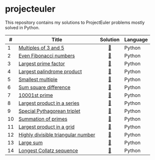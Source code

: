 # projecteuler

This repository contains my solutions to ProjectEuler problems mostly solved in Python.

\#|Title|Solution|Language
--|------|:---:|----------
1|[Multiples of 3 and 5](https://projecteuler.net/problem=1)|[:page_facing_up:](prob_1.py)|Python
2|[Even Fibonacci numbers](https://projecteuler.net/problem=2)|[:page_facing_up:](prob_2.py)|Python
3|[Largest prime factor](https://projecteuler.net/problem=3)|[:page_facing_up:](prob_3.py)|Python
4|[Largest palindrome product](https://projecteuler.net/problem=4)|[:page_facing_up:](prob_4.py)|Python
5|[Smallest multiple](https://projecteuler.net/problem=5)|[:page_facing_up:](prob_5.py)|Python
6|[Sum square difference](https://projecteuler.net/problem=6)|[:page_facing_up:](prob_6.py)|Python
7|[10001st prime](https://projecteuler.net/problem=7)|[:page_facing_up:](prob_7.py)|Python
8|[Largest product in a series](https://projecteuler.net/problem=8)|[:page_facing_up:](prob_8.py)|Python
9|[Special Pythagorean triplet](https://projecteuler.net/problem=9)|[:page_facing_up:](prob_9.py)|Python
10|[Summation of primes](https://projecteuler.net/problem=10)|[:page_facing_up:](prob_10.py)|Python
11|[Largest product in a grid](https://projecteuler.net/problem=11)|[:page_facing_up:](prob_11.py)|Python
12|[Highly divisible triangular number](https://projecteuler.net/problem=12)|[:page_facing_up:](prob_12.py)|Python
13|[Large sum](https://projecteuler.net/problem=13)|[:page_facing_up:](prob_13.py)|Python
14|[Longest Collatz sequence](https://projecteuler.net/problem=14)|[:page_facing_up:](prob_14.py)|Python

